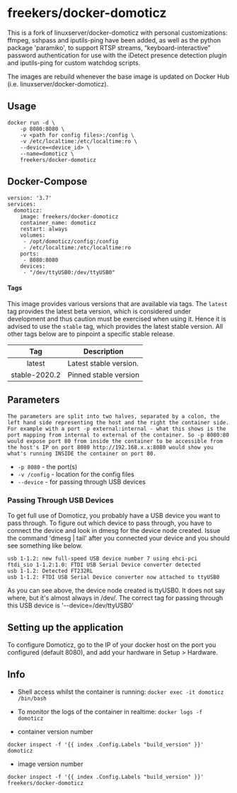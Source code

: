 # freekers/docker-domoticz

This is a fork of linuxserver/docker-domoticz with personal customizations: ffmpeg, sshpass and iputils-ping have been added, as well as the python package 'paramiko', to support RTSP streams, “keyboard-interactive” password authentication for use with the iDetect presence detection plugin and iputils-ping for custom watchdog scripts. 

The images are rebuild whenever the base image is updated on Docker Hub (i.e. linuxserver/docker-domoticz).

## Usage

```
docker run -d \
    -p 8080:8080 \
    -v <path for config files>:/config \
    -v /etc/localtime:/etc/localtime:ro \
    --device=<device_id> \
    --name=domoticz \ 
    freekers/docker-domoticz
```

## Docker-Compose

```
version: '3.7'
services:
  domoticz:
    image: freekers/docker-domoticz
    container_name: domoticz
    restart: always
    volumes:
     - /opt/domoticz/config:/config
     - /etc/localtime:/etc/localtime:ro
    ports:
     - 8080:8080
    devices:
     - "/dev/ttyUSB0:/dev/ttyUSB0"    
```

#### Tags

This image provides various versions that are available via tags. The `latest` tag provides the latest beta version, which is considered under development and thus caution must be exercised when using it. Hence it is advised to use the `stable` tag, which provides the latest stable version. All other tags below are to pinpoint a specific stable release.

| Tag | Description |
| :----: | --- |
| latest | Latest stable version. |
| stable-2020.2 | Pinned stable version |

## Parameters

`The parameters are split into two halves, separated by a colon, the left hand side representing the host and the right the container side.
For example with a port -p external:internal - what this shows is the port mapping from internal to external of the container.
So -p 8080:80 would expose port 80 from inside the container to be accessible from the host's IP on port 8080
http://192.168.x.x:8080 would show you what's running INSIDE the container on port 80.`


* `-p 8080` - the port(s)
* `-v /config` - location for the config files
* `--device` - for passing through USB devices

### Passing Through USB Devices

To get full use of Domoticz, you probably have a USB device you want to pass through. To figure out which device to pass through, you have to connect the device and look in dmesg for the device node created. Issue the command 'dmesg | tail' after you connected your device and you should see something like below.

```
usb 1-1.2: new full-speed USB device number 7 using ehci-pci
ftdi_sio 1-1.2:1.0: FTDI USB Serial Device converter detected
usb 1-1.2: Detected FT232RL
usb 1-1.2: FTDI USB Serial Device converter now attached to ttyUSB0
```

As you can see above, the device node created is ttyUSB0. It does not say where, but it's almost always in /dev/. The correct tag for passing through this USB device is '--device=/dev/ttyUSB0'

## Setting up the application

To configure Domoticz, go to the IP of your docker host on the port you configured (default 8080), and add your hardware in Setup > Hardware.

## Info

* Shell access whilst the container is running: `docker exec -it domoticz /bin/bash`
* To monitor the logs of the container in realtime: `docker logs -f domoticz`

* container version number

`docker inspect -f '{{ index .Config.Labels "build_version" }}' domoticz`

* image version number

`docker inspect -f '{{ index .Config.Labels "build_version" }}' freekers/docker-domoticz`
